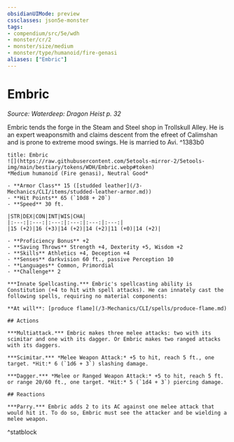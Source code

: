 ```yaml
---
obsidianUIMode: preview
cssclasses: json5e-monster
tags:
- compendium/src/5e/wdh
- monster/cr/2
- monster/size/medium
- monster/type/humanoid/fire-genasi
aliases: ["Embric"]
---
```

# Embric
*Source: Waterdeep: Dragon Heist p. 32*  

Embric tends the forge in the Steam and Steel shop in Trollskull Alley. He is an expert weaponsmith and claims descent from the efreet of Calimshan and is prone to extreme mood swings. He is married to Avi. ^1383b0


```ad-statblock
title: Embric
![](https://raw.githubusercontent.com/5etools-mirror-2/5etools-img/main/bestiary/tokens/WDH/Embric.webp#token)
*Medium humanoid (Fire genasi), Neutral Good*

- **Armor Class** 15 ([studded leather](/3-Mechanics/CLI/items/studded-leather-armor.md))
- **Hit Points** 65 (`10d8 + 20`) 
- **Speed** 30 ft.

|STR|DEX|CON|INT|WIS|CHA|
|:---:|:---:|:---:|:---:|:---:|:---:|
|15 (+2)|16 (+3)|14 (+2)|14 (+2)|11 (+0)|14 (+2)|

- **Proficiency Bonus** +2
- **Saving Throws** Strength +4, Dexterity +5, Wisdom +2
- **Skills** Athletics +4, Deception +4
- **Senses** darkvision 60 ft., passive Perception 10
- **Languages** Common, Primordial
- **Challenge** 2

***Innate Spellcasting.*** Embric's spellcasting ability is Constitution (+4 to hit with spell attacks). He can innately cast the following spells, requiring no material components:

**At will**: [produce flame](/3-Mechanics/CLI/spells/produce-flame.md)

## Actions

***Multiattack.*** Embric makes three melee attacks: two with its scimitar and one with its dagger. Or Embric makes two ranged attacks with its daggers.

***Scimitar.*** *Melee Weapon Attack:* +5 to hit, reach 5 ft., one target. *Hit:* 6 (`1d6 + 3`) slashing damage.

***Dagger.*** *Melee or Ranged Weapon Attack:* +5 to hit, reach 5 ft. or range 20/60 ft., one target. *Hit:* 5 (`1d4 + 3`) piercing damage.

## Reactions

***Parry.*** Embric adds 2 to its AC against one melee attack that would hit it. To do so, Embric must see the attacker and be wielding a melee weapon.
```
^statblock